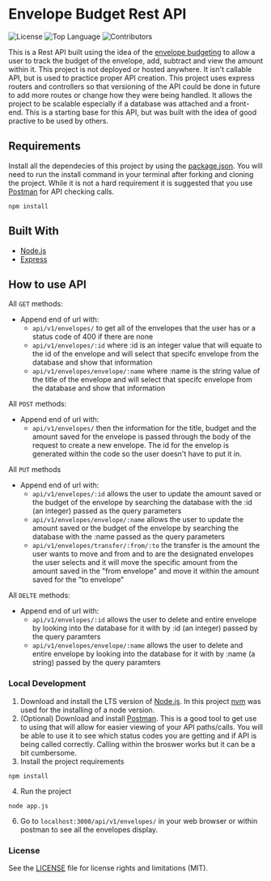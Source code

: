 # Envelope Budget Rest API

![License](https://img.shields.io/github/license/bbland1/CC-Personal-BudgetAPI?style=plastic)
![Top Language](https://img.shields.io/github/languages/top/bbland1/CC-Personal-BudgetAPI?style=plastic)
![Contributors](https://img.shields.io/github/contributors-anon/bbland1/CC-Personal-BudgetAPI?style=plastic)

This is a Rest API built using the idea of the [envelope budgeting](https://www.thebalancemoney.com/what-is-envelope-budgeting-1293682) to allow a user to track the budget of the envelope, add, subtract and view the amount within it. This project is not deployed or hosted anywhere. It isn't callable API, but is used to practice proper API creation. This project uses express routers and controllers so that versioning of the API could be done in future to add more routes or change how they were being handled. It allows the project to be scalable especially if a database was attached and a front-end. This is a starting base for this API, but was built with the idea of good practive to be used by others.

## Requirements
Install all the dependecies of this project by using the [package.json](./package.json). You will need to run the install command in your terminal after forking and cloning the project. While it is not a hard requirement it is suggested that you use [Postman](https://www.postman.com) for API checking calls.

```shell
npm install
```

## Built With
* [Node.js](https://nodejs.org/en)
* [Express](https://expressjs.com)

## How to use API
All `GET` methods:
- Append end of url with:
  * `api/v1/envelopes/` to get all of the envelopes that the user has or a status code of 400 if there are none
  * `api/v1/envelopes/:id` where :id is an integer value that will equate to the id of the envelope and will select that specifc envelope from the database and show that information
  * `api/v1/envelopes/envelope/:name` where :name is the string value of the title of the envelope and will select that specifc envelope from the database and show that information

All `POST` methods:
- Append end of url with:
  * `api/v1/envelopes/` then the information for the title, budget and the amount saved for the envelope is passed through the body of the request to create a new envelope. The id for the envelop is generated within the code so the user doesn't have to put it in.

All `PUT` methods
- Append end of url with:
  * `api/v1/envelopes/:id` allows the user to update the amount saved or the budget of the envelope by searching the database with the :id (an integer) passed as the query parameters
  * `api/v1/envelopes/envelope/:name` allows the user to update the amount saved or the budget of the envelope by searching the database with the :name passed as the query parameters
  * `api/v1/envelopes/transfer/:from/:to` the transfer is the amount the user wants to move and from and to are the designated envelopes the user selects and it will move the specific amount from the amount saved in the "from envelope" and move it within the amount saved for the "to envelope"

All `DELTE` methods:
- Append end of url with:
  * `api/v1/envelopes/:id` allows the user to delete and entire envelope by looking into the database for it with by :id (an integer) passed by the query paramters
  * `api/v1/envelopes/envelope/:name` allows the user to delete and entire envelope by looking into the database for it with by :name (a string) passed by the query paramters

### Local Development
1. Download and install the LTS version of [Node.js](https://nodejs.org/en). In this project [nvm](https://www.freecodecamp.org/news/node-version-manager-nvm-install-guide/) was used for the installing of a node version.
2. (Optional) Download and install [Postman](https://www.postman.com). This is a good tool to get use to using that will allow for easier viewing of your API paths/calls. You will be able to use it to see which status codes you are getting and if API is being called correctly. Calling within the broswer works but it can be a bit cumbersome.
3. Install the project requirements
```shell
npm install
```
4. Run the project
```shell
node app.js
```
6. Go to `localhost:3000/api/v1/envelopes/` in your web browser or within postman to see all the envelopes display.

### License
See the [LICENSE](./LICENSE) file for license rights and limitations (MIT).
